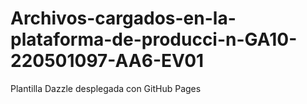 # Archivos-cargados-en-la-plataforma-de-producci-n-GA10-220501097-AA6-EV01
Plantilla Dazzle desplegada con GitHub Pages
